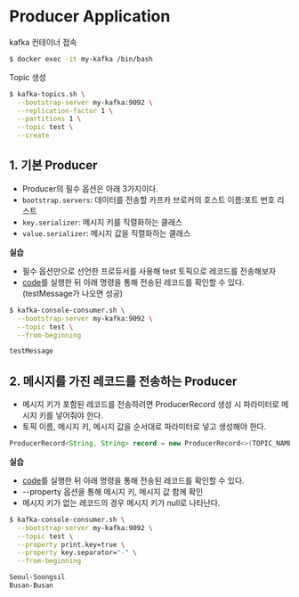 # Producer Application
kafka 컨테이너 접속
```bash
$ docker exec -it my-kafka /bin/bash
```
Topic 생성
```bash
$ kafka-topics.sh \
  --bootstrap-server my-kafka:9092 \
  --replication-factor 1 \
  --partitions 1 \
  --topic test \
  --create
```

## 1. 기본 Producer
* Producer의 필수 옵션은 아래 3가지이다.
* `bootstrap.servers`: 데이터를 전송할 카프카 브로커의 호스트 이름:포트 번호 리스트
* `key.serializer`: 메시지 키를 직렬화하는 클래스
* `value.serializer`: 메시지 값을 직렬화하는 클래스

**실습**
* 필수 옵션만으로 선언한 프로듀서를 사용해 test 토픽으로 레코드를 전송해보자
* [code](https://github.com/twoosky/learning-kafka/blob/main/kafka-producer/src/main/java/com/example/kafkaProducerSimple/SimpleProducer.java)를 실행한 뒤 아래 명령을 통해 전송된 레코드를 확인할 수 있다. (testMessage가 나오면 성공)
```bash
$ kafka-console-consumer.sh \
  --bootstrap-server my-kafka:9092 \
  --topic test \
  --from-beginning

testMessage
```

## 2. 메시지를 가진 레코드를 전송하는 Producer
* 메시지 키가 포함된 레코드를 전송하려면 ProducerRecord 생성 시 파라미터로 메시지 키를 넣어줘야 한다.
* 토픽 이름, 메시지 키, 메시지 값을 순서대로 파라미터로 넣고 생성해야 한다.
```java
ProducerRecord<String, String> record = new ProducerRecord<>(TOPIC_NAME, "Seoul", "Soongsil");
```

**실습**
* [code](https://github.com/twoosky/learning-kafka/blob/main/kafka-producer/src/main/java/com/example/kafkaProducerKeyValue/ProducerWithKeyValue.java)를 실행한 뒤 아래 명령을 통해 전송된 레코드를 확인할 수 있다.
* --property 옵션을 통해 메시지 키, 메시지 값 함께 확인
* 메시지 키가 없는 레코드의 경우 메시지 키가 null로 나타난다.
```bash
$ kafka-console-consumer.sh \
  --bootstrap-server my-kafka:9092 \
  --topic test \
  --property print.key=true \
  --property key.separator="-" \
  --from-beginning

Seoul-Soongsil
Busan-Busan
```
